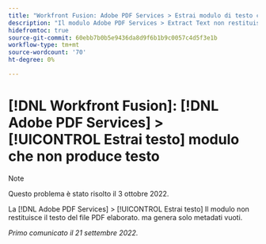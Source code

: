 ```yaml
---
title: "Workfront Fusion: Adobe PDF Services > Estrai modulo di testo che non produce testo"
description: "Il modulo Adobe PDF Services > Extract Text non restituisce il testo del file PDF elaborato. ma genera solo metadati vuoti. "
hidefromtoc: true
source-git-commit: 60ebb7b0b5e9436da8d9f6b1b9c0057c4d5f3e1b
workflow-type: tm+mt
source-wordcount: '70'
ht-degree: 0%

---
```



# [!DNL Workfront Fusion]: [!DNL Adobe PDF Services] > [!UICONTROL Estrai testo] modulo che non produce testo

>[!NOTE]
>
>Questo problema è stato risolto il 3 ottobre 2022.

La [!DNL Adobe PDF Services] > [!UICONTROL Estrai testo] Il modulo non restituisce il testo del file PDF elaborato. ma genera solo metadati vuoti.

_Primo comunicato il 21 settembre 2022._

